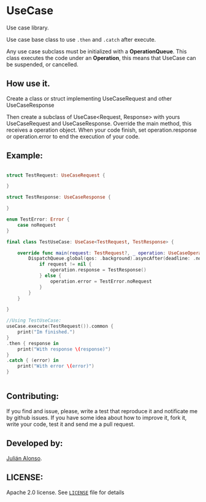 UseCase
=======

Use case library.

Use case base class to use `.then` and `.catch` after execute.

Any use case subclass must be initialized with a **OperationQueue**.
This class executes the code under an **Operation**, this means that UseCase can be suspended, or cancelled.

## How use it.
Create a class or struct implementing UseCaseRequest and other UseCaseResponse

Then create a subclass of UseCase<Request, Response> with yours UseCaseRequest and UseCaseResponse.
Override the main method, this receives a operation object. When your code finish, set operation.response or operation.error to end the execution of your code.

## Example:

```swift

struct TestRequest: UseCaseRequest {

}

struct TestResponse: UseCaseResponse {

}

enum TestError: Error {
    case noRequest
}

final class TestUseCase: UseCase<TestRequest, TestResponse> {

    override func main(request: TestRequest?, _ operation: UseCaseOperation<TestRequest, TestResponse>) {
        DispatchQueue.global(qos: .background).asyncAfter(deadline: .now() + .milliseconds(600)) {
            if request != nil {
                operation.response = TestResponse()
            } else {
                operation.error = TestError.noRequest
            }
        }
    }

}

//Using TestUseCase:
useCase.execute(TestRequest()).common {
    print("Im finished.")
}
.then { response in
    print("With response \(response)")
}
.catch { (error) in
    print("With error \(error)")
}



```

## Contributing:
If you find and issue, please, write a test that reproduce it and notificate me by github issues.
If you have some idea about how to improve it, fork it, write your code, test it and send me a pull request.

## Developed by:

[Julián Alonso](https://twitter.com/maisterJuli).

## LICENSE:
Apache 2.0 license. See [`LICENSE`](LICENSE) file for details

